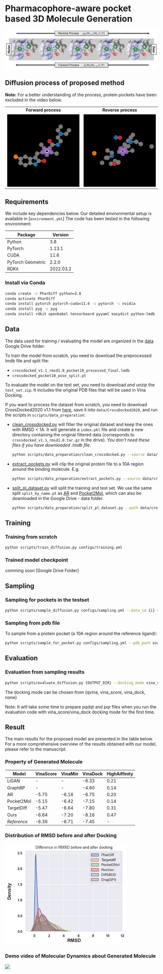 # Pharmacophore-aware pocket based 3D Molecule Generation 
<img src="https://github.com/3D-MOLECULE-GENERATION/anonymous/blob/main/assets/MAIN.png">

## Diffusion process of proposed method
**Note:** For a better understanding of the process, protein pockets have been excluded in the video below.
<table class="center">
<tr>
  <td style="text-align:center;"><b>Forward process</b></td>
  <td style="text-align:center;"><b>Reverse process</b></td>
</tr>
<tr>
  <td><img src="https://github.com/3D-MOLECULE-GENERATION/anonymous/blob/main/assets/sunitinib.gif" width="300"></td>
  <td><img src="https://github.com/3D-MOLECULE-GENERATION/anonymous/blob/main/assets/sunitinib_reverse.gif" width="300"></td>
</tr>
</table>

## Requirements
We include key dependencies below. Our detailed environmental setup is available in [`environment.yml`]
The code has been tested in the following environment:

| Package           | Version   |
|-------------------|-----------|
| Python            | 3.8       |
| PyTorch           | 1.13.1    |
| CUDA              | 11.6      |
| PyTorch Geometric | 2.2.0     |
| RDKit             | 2022.03.2 |

### Install via Conda
```bash
conda create -n PharDiff python=3.8
conda activate PharDiff
conda install pytorch pytorch-cuda=11.6 -c pytorch -c nvidia
conda install pyg -c pyg
conda install rdkit openbabel tensorboard pyyaml easydict python-lmdb -c conda-forge
```
## Data
The data used for training / evaluating the model are organized in the [data](https://drive.google.com/drive/folders/1j21cc7-97TedKh_El5E34yI8o5ckI7eK?usp=share_link) Google Drive folder.

To train the model from scratch, you need to download the preprocessed lmdb file and split file:
* `crossdocked_v1.1_rmsd1.0_pocket10_processed_final.lmdb`
* `crossdocked_pocket10_pose_split.pt`

To evaluate the model on the test set, you need to download _and_ unzip the `test_set.zip`. It includes the original PDB files that will be used in Vina Docking.

If you want to process the dataset from scratch, you need to download CrossDocked2020 v1.1 from [here](https://bits.csb.pitt.edu/files/crossdock2020/), save it into `data/CrossDocked2020`, and run the scripts in `scripts/data_preparation`:
* [clean_crossdocked.py](scripts/data_preparation/clean_crossdocked.py) will filter the original dataset and keep the ones with RMSD < 1A.
It will generate a `index.pkl` file and create a new directory containing the original filtered data (corresponds to `crossdocked_v1.1_rmsd1.0.tar.gz` in the drive). *You don't need these files if you have downloaded .lmdb file.*
    ```bash
    python scripts/data_preparation/clean_crossdocked.py --source data/CrossDocked2020 --dest data/crossdocked_v1.1_rmsd1.0 --rmsd_thr 1.0
    ```
* [extract_pockets.py](scripts/data_preparation/extract_pockets.py) will clip the original protein file to a 10A region around the binding molecule. E.g.
    ```bash
    python scripts/data_preparation/extract_pockets.py --source data/crossdocked_v1.1_rmsd1.0 --dest data/crossdocked_v1.1_rmsd1.0_pocket10
    ```
* [split_pl_dataset.py](scripts/data_preparation/split_pl_dataset.py) will split the training and test set. We use the same split `split_by_name.pt` as 
[AR](https://arxiv.org/abs/2203.10446) and [Pocket2Mol](https://arxiv.org/abs/2205.07249), which can also be downloaded in the Google Drive - data folder.
    ```bash
    python scripts/data_preparation/split_pl_dataset.py --path data/crossdocked_v1.1_rmsd1.0_pocket10 --dest data/crossdocked_pocket10_pose_split.pt --fixed_split data/split_by_name.pt
    ```

## Training
### Training from scratch
```bash
python scripts/train_diffusion.py configs/training.yml
```
### Trained model checkpoint
comming soon [Google Drive Folder]

## Sampling
### Sampling for pockets in the testset
```bash
python scripts/sample_diffusion.py configs/sampling.yml --data_id {i} # Replace {i} with the index of the data. i should be between 0 and 99 for the testset.
```

### Sampling from pdb file
To sample from a protein pocket (a 10A region around the reference ligand):
```bash
python scripts/sample_for_pocket.py configs/sampling.yml --pdb_path examples/1h36_A_rec_1h36_r88_lig_tt_docked_0_pocket10.pdb
```

## Evaluation
### Evaluation from sampling results
```bash
python scripts/evaluate_diffusion.py {OUTPUT_DIR} --docking_mode vina_score --protein_root data/test_set
```
The docking mode can be chosen from {qvina, vina_score, vina_dock, none}

Note: It will take some time to prepare pqdqt and pqr files when you run the evaluation code with vina_score/vina_dock docking mode for the first time.


## Result
The main results for the proposed model are presented in the table below. For a more comprehensive overview of the results obtained with our model, please refer to the manuscript.

### Property of Generated Molecule
| Model      | VinaScore  | VinaMin   | VinaDock   | HighAiffinity | 
|------------|------------|-----------|------------|---------------|
| LiGAN      |    -  |    -   | -6.33  |  0.21  | 
| GraphBP    |    -  |    -   | -4.80  |  0.14  | 
| AR         | -5.75 | -6.18 | -6.75  |  0.20  |
| Pocket2Mol | -5.15 | -6.42 | -7.15  |  0.14  | 
| TargetDiff | -5.47 | -6.64 | -7.80  |  0.31  | 
| Ours       | -6.64 | -7.20 | -8.16  |  0.47  | 
| *Reference*  | -6.36 | -6.71 | -7.45  |  -  | 

### Distribution of RMSD before and after Docking
<img src="https://github.com/3D-MOLECULE-GENERATION/anonymous/blob/main/assets/DifferenceRMAD.png" width="400">

### Demo video of Molecular Dynamics about Generated Molecule
<img src="https://github.com/3D-MOLECULE-GENERATION/anonymous/blob/main/assets/MD_result.gif" width="400">
